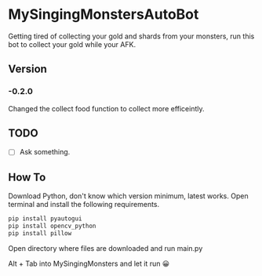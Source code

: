# MySingingMonstersAutoBot
Getting tired of collecting your gold and shards from your monsters, run this bot to collect your gold while your AFK.

## Version
### -0.2.0
Changed the collect food function to collect more efficeintly.

## TODO
- [ ] Ask something.


## How To
Download Python, don't know which version minimum, latest works.
Open terminal and install the following requirements.
```Bash
pip install pyautogui
pip install opencv_python
pip install pillow
```
Open directory where files are downloaded and run main.py

Alt + Tab into MySingingMonsters and let it run 😀
